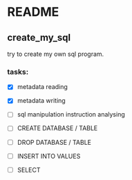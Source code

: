 # README

## create_my_sql

try to create my own sql program.

### tasks:

- [x] metadata reading
      
- [x] metadata writing
      
- [ ] sql manipulation instruction analysing

- [ ] CREATE DATABASE / TABLE

- [ ] DROP DATABASE / TABLE

- [ ] INSERT INTO VALUES

- [ ] SELECT

